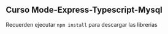 ## Curso Mode-Express-Typescript-Mysql

Recuerden ejecutar ```npm install``` para descargar las librerias
